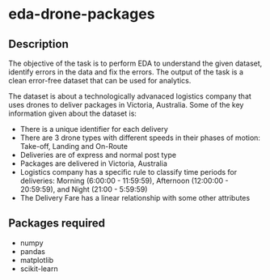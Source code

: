 # eda-drone-packages
## Description
The objective of the task is to perform EDA to understand the given dataset, identify errors in the data and fix the errors. The output of the task is a clean error-free dataset that can be used for analytics.  

The dataset is about a technologically advanaced logistics company that uses drones to deliver packages in Victoria, Australia. Some of the key information given about the dataset is:  
* There is a unique identifier for each delivery
* There are 3 drone types with different speeds in their phases of motion: Take-off, Landing and On-Route
* Deliveries are of express and normal post type
* Packages are delivered in Victoria, Australia
* Logistics company has a specific rule to classify time periods for deliveries:  Morning (6:00:00 - 11:59:59), Afternoon
(12:00:00 - 20:59:59), and Night (21:00 - 5:59:59)
* The Delivery Fare has a linear relationship with some other attributes  

## Packages required
* numpy
* pandas
* matplotlib
* scikit-learn

